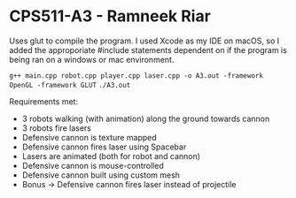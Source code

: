 # CPS511-A3 - Ramneek Riar

Uses glut to compile the program. I used Xcode as my IDE on macOS, so I added the approporiate #include statements dependent on if the program is being ran on a windows or mac environment.

```g++ main.cpp robot.cpp player.cpp laser.cpp -o A3.out -framework OpenGL -framework GLUT```
```./A3.out```

Requirements met:
- 3 robots walking (with animation) along the ground towards cannon
- 3 robots fire lasers
- Defensive cannon is texture mapped
- Defensive cannon fires laser using Spacebar
- Lasers are animated (both for robot and cannon)
- Defensive cannon is mouse-controlled
- Defensive cannon built using custom mesh
- Bonus -> Defensive cannon fires laser instead of projectile
